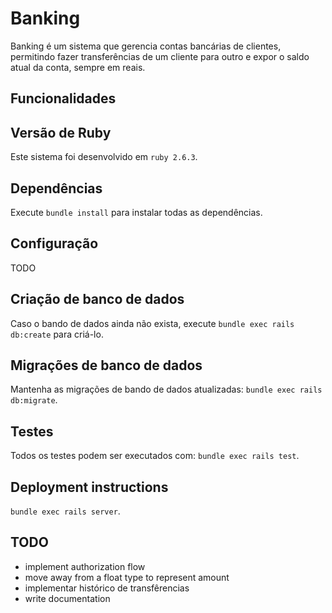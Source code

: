 # Banking

Banking é um sistema que gerencia contas bancárias de clientes, permitindo fazer transferências de um cliente para outro e expor o saldo atual da conta, sempre em reais.

## Funcionalidades

## Versão de Ruby

Este sistema foi desenvolvido em `ruby 2.6.3`.

## Dependências

Execute `bundle install` para instalar todas as dependências.

## Configuração

TODO

## Criação de banco de dados

Caso o bando de dados ainda não exista, execute `bundle exec rails db:create` para criá-lo.

## Migrações de banco de dados

Mantenha as migrações de bando de dados atualizadas: `bundle exec rails db:migrate`.

## Testes

Todos os testes podem ser executados com: `bundle exec rails test`.

## Deployment instructions

`bundle exec rails server`.

## TODO

* implement authorization flow
* move away from a float type to represent amount
* implementar histórico de transfêrencias
* write documentation
